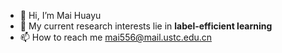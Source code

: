- 👋 Hi, I’m Mai Huayu
- 🌱 My current research interests lie in **label-efficient learning**
- 📫 How to reach me mai556@mail.ustc.edu.cn
<!---
mai556/mai556 is a ✨ special ✨ repository because its `README.md` (this file) appears on your GitHub profile.
You can click the Preview link to take a look at your changes.
--->

